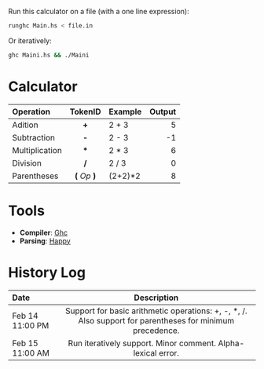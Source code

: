 Run this calculator on a file (with a one line expression):

```sh
runghc Main.hs < file.in
```

Or iteratively:

```sh
ghc Maini.hs && ./Maini
```

# Calculator 

| Operation | TokenID | Example | Output |
|:---|:---:|:---|---:|
| Adition | **+** | 2 + 3 | 5 |
| Subtraction | **-** | 2 - 3 | -1 |
| Multiplication | **\*** | 2 * 3 | 6 |
| Division | **/** | 2 / 3 | 0 |
| Parentheses | **(** *Op* **)** | (2+2)*2 | 8 |

# Tools 

- **Compiler**: [Ghc](https://www.haskell.org/ghc/)
- **Parsing**: [Happy](https://haskell-happy.readthedocs.io/en/latest/)

# History Log

| Date | Description |
|:---|:---:|
| Feb 14 11:00 PM | Support for basic arithmetic operations: +, -, *, /. Also support for parentheses for minimum precedence. |
| Feb 15 11:00 AM | Run iteratively support. Minor comment. Alpha- lexical error. |